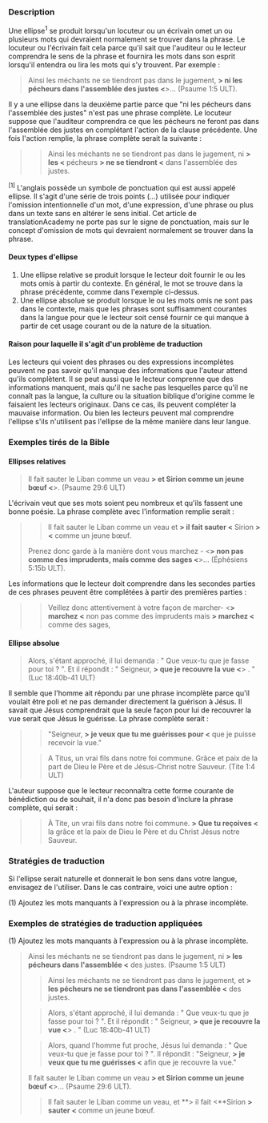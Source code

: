 ### Description

Une ellipse<sup>1</sup> se produit lorsqu'un locuteur ou un écrivain omet un ou plusieurs mots qui devraient normalement se trouver dans la phrase. Le locuteur ou l'écrivain fait cela parce qu'il sait que l'auditeur ou le lecteur comprendra le sens de la phrase et fournira les mots dans son esprit lorsqu'il entendra ou lira les mots qui s'y trouvent. Par exemple :

> Ainsi les méchants ne se tiendront pas dans le jugement, **> ni les pécheurs dans l'assemblée des justes <**>... (Psaume 1:5 ULT).

Il y a une ellipse dans la deuxième partie parce que "ni les pécheurs dans l'assemblée des justes" n'est pas une phrase complète. Le locuteur suppose que l'auditeur comprendra ce que les pécheurs ne feront pas dans l'assemblée des justes en complétant l'action de la clause précédente. Une fois l'action remplie, la phrase complète serait la suivante :

> > Ainsi les méchants ne se tiendront pas dans le jugement, ni **> les <** pécheurs **> ne se tiendront <** dans l'assemblée des justes.

<sup>[1]</sup> L'anglais possède un symbole de ponctuation qui est aussi appelé ellipse. Il s'agit d'une série de trois points (...) utilisée pour indiquer l'omission intentionnelle d'un mot, d'une expression, d'une phrase ou plus dans un texte sans en altérer le sens initial. Cet article de translationAcademy ne porte pas sur le signe de ponctuation, mais sur le concept d'omission de mots qui devraient normalement se trouver dans la phrase.

#### Deux types d'ellipse

1. Une ellipse relative se produit lorsque le lecteur doit fournir le ou les mots omis à partir du contexte. En général, le mot se trouve dans la phrase précédente, comme dans l'exemple ci-dessus.
2. Une ellipse absolue se produit lorsque le ou les mots omis ne sont pas dans le contexte, mais que les phrases sont suffisamment courantes dans la langue pour que le lecteur soit censé fournir ce qui manque à partir de cet usage courant ou de la nature de la situation.

#### Raison pour laquelle il s'agit d'un problème de traduction

Les lecteurs qui voient des phrases ou des expressions incomplètes peuvent ne pas savoir qu'il manque des informations que l'auteur attend qu'ils complètent. Il se peut aussi que le lecteur comprenne que des informations manquent, mais qu'il ne sache pas lesquelles parce qu'il ne connaît pas la langue, la culture ou la situation biblique d'origine comme le faisaient les lecteurs originaux. Dans ce cas, ils peuvent compléter la mauvaise information. Ou bien les lecteurs peuvent mal comprendre l'ellipse s'ils n'utilisent pas l'ellipse de la même manière dans leur langue.

### Exemples tirés de la Bible

#### Ellipses relatives

> Il fait sauter le Liban comme un veau **> et Sirion comme un jeune bœuf <**>. (Psaume 29:6 ULT)

L'écrivain veut que ses mots soient peu nombreux et qu'ils fassent une bonne poésie. La phrase complète avec l'information remplie serait :

> > Il fait sauter le Liban comme un veau et **> il fait sauter <** Sirion **> <** comme un jeune bœuf.
>
> Prenez donc garde à la manière dont vous marchez - <**> non pas comme des imprudents, mais comme des sages <**>... (Éphésiens 5:15b ULT).

Les informations que le lecteur doit comprendre dans les secondes parties de ces phrases peuvent être complétées à partir des premières parties :

> > Veillez donc attentivement à votre façon de marcher- <**> marchez <** non pas comme des imprudents mais **> marchez <** comme des sages,

#### Ellipse absolue

> Alors, s'étant approché, il lui demanda : " Que veux-tu que je fasse pour toi ? ". Et il répondit : " Seigneur, **> que je recouvre la vue <**> . " (Luc 18:40b-41 ULT)

Il semble que l'homme ait répondu par une phrase incomplète parce qu'il voulait être poli et ne pas demander directement la guérison à Jésus. Il savait que Jésus comprendrait que la seule façon pour lui de recouvrer la vue serait que Jésus le guérisse. La phrase complète serait :

> > "Seigneur, **> je veux que tu me guérisses pour <** que je puisse recevoir la vue."
>
> > A Titus, un vrai fils dans notre foi commune. Grâce et paix de la part de Dieu le Père et de Jésus-Christ notre Sauveur. (Tite 1:4 ULT)

L'auteur suppose que le lecteur reconnaîtra cette forme courante de bénédiction ou de souhait, il n'a donc pas besoin d'inclure la phrase complète, qui serait :

> > À Tite, un vrai fils dans notre foi commune. **> Que tu reçoives <** la grâce et la paix de Dieu le Père et du Christ Jésus notre Sauveur.

### Stratégies de traduction

Si l'ellipse serait naturelle et donnerait le bon sens dans votre langue, envisagez de l'utiliser. Dans le cas contraire, voici une autre option :

(1) Ajoutez les mots manquants à l'expression ou à la phrase incomplète.

### Exemples de stratégies de traduction appliquées

(1) Ajoutez les mots manquants à l'expression ou à la phrase incomplète.

> Ainsi les méchants ne se tiendront pas dans le jugement, ni **> les pécheurs dans l'assemblée <** des justes. (Psaume 1:5 ULT)
>
> > Ainsi les méchants ne se tiendront pas dans le jugement, et **> les pécheurs ne se tiendront pas dans l'assemblée <** des justes.
>
> > Alors, s'étant approché, il lui demanda : " Que veux-tu que je fasse pour toi ? ". Et il répondit : " Seigneur, **> que je recouvre la vue <**> . " (Luc 18:40b-41 ULT)
>
> > Alors, quand l'homme fut proche, Jésus lui demanda : " Que veux-tu que je fasse pour toi ? ". Il répondit : "Seigneur, **> je veux que tu me guérisses <** afin que je recouvre la vue."
>
> Il fait sauter le Liban comme un veau **> et Sirion comme un jeune bœuf <**>... (Psaume 29:6 ULT).
>
> > Il fait sauter le Liban comme un veau, et **> il fait <**Sirion **> sauter <** comme un jeune bœuf.
